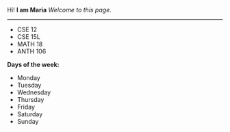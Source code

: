 Hi!
**I am Maria**
*Welcome to this page.*

---

* CSE 12
* CSE 15L
* MATH 18
* ANTH 106

**Days of the week:**
* Monday
* Tuesday
* Wednesday
* Thursday
* Friday
* Saturday
* Sunday

